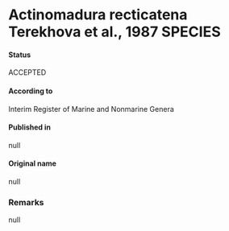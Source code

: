 # Actinomadura recticatena Terekhova et al., 1987 SPECIES

#### Status
ACCEPTED

#### According to
Interim Register of Marine and Nonmarine Genera

#### Published in
null

#### Original name
null

### Remarks
null